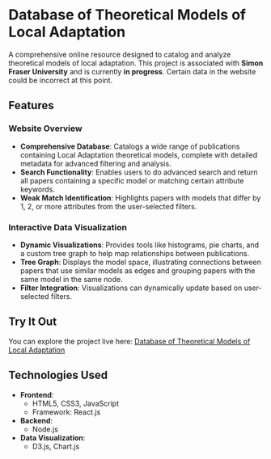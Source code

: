 # Database of Theoretical Models of Local Adaptation

A comprehensive online resource designed to catalog and analyze theoretical models of local adaptation. This project is associated with **Simon Fraser University** and is currently **in progress**. Certain data in the website could be incorrect at this point.

## Features

### Website Overview
- **Comprehensive Database**: Catalogs a wide range of publications containing Local Adaptation theoretical models, complete with detailed metadata for advanced filtering and analysis.
- **Search Functionality**: Enables users to do advanced search and return all papers containing a specific model or matching certain attribute keywords.
- **Weak Match Identification**: Highlights papers with models that differ by 1, 2, or more attributes from the user-selected filters.

### Interactive Data Visualization
- **Dynamic Visualizations**: Provides tools like histograms, pie charts, and a custom tree graph to help map relationships between publications.
- **Tree Graph**: Displays the model space, illustrating connections between papers that use similar models as edges and grouping papers with the same model in the same node.
- **Filter Integration**: Visualizations can dynamically update based on user-selected filters.

## Try It Out
You can explore the project live here: [Database of Theoretical Models of Local Adaptation](https://anangab.github.io/LocalAdaptationApp/)

## Technologies Used
- **Frontend**: 
  - HTML5, CSS3, JavaScript
  - Framework: React.js
- **Backend**:
  - Node.js
- **Data Visualization**:
  - D3.js, Chart.js

